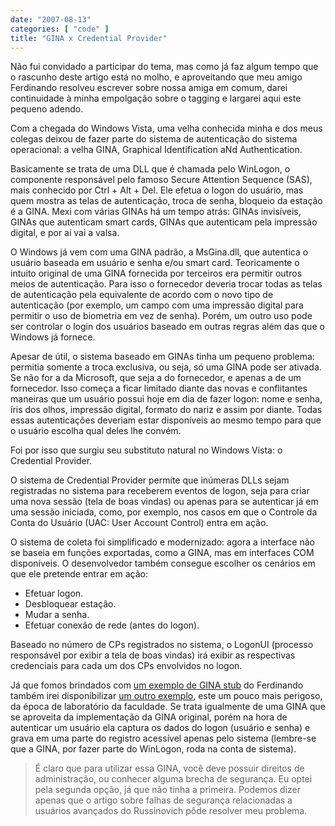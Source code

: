 ```yaml
---
date: "2007-08-13"
categories: [ "code" ]
title: "GINA x Credential Provider"
---
```

Não fui convidado a participar do tema, mas como já faz algum tempo que o rascunho deste artigo está no molho, e aproveitando que meu amigo Ferdinando resolveu escrever sobre nossa amiga em comum, darei continuidade à minha empolgação sobre o tagging e largarei aqui este pequeno adendo.

Com a chegada do Windows Vista, uma velha conhecida minha e dos meus colegas deixou de fazer parte do sistema de autenticação do sistema operacional: a velha GINA, Graphical Identification aNd Authentication.

Basicamente se trata de uma DLL que é chamada pelo WinLogon, o componente responsável pelo famoso Secure Attention Sequence (SAS), mais conhecido por Ctrl + Alt + Del. Ele efetua o logon do usuário, mas quem mostra as telas de autenticação, troca de senha, bloqueio da estação é a GINA. Mexi com várias GINAs há um tempo atrás: GINAs invisíveis, GINAs que autenticam smart cards, GINAs que autenticam pela impressão digital, e por aí vai a valsa.

O Windows já vem com uma GINA padrão, a MsGina.dll, que autentica o usuário baseada em usuário e senha e/ou smart card. Teoricamente o intuito original de uma GINA fornecida por terceiros era permitir outros meios de autenticação. Para isso o fornecedor deveria trocar todas as telas de autenticação pela equivalente de acordo com o novo tipo de autenticação (por exemplo, um campo com uma impressão digital para permitir o uso de biometria em vez de senha). Porém, um outro uso pode ser controlar o login dos usuários baseado em outras regras além das que o Windows já fornece.

Apesar de útil, o sistema baseado em GINAs tinha um pequeno problema: permitia somente a troca exclusiva, ou seja, só uma GINA pode ser ativada. Se não for a da Microsoft, que seja a do fornecedor, e apenas a de um fornecedor. Isso começa a ficar limitado diante das novas e conflitantes maneiras que um usuário possui hoje em dia de fazer logon: nome e senha, íris dos olhos, impressão digital, formato do nariz e assim por diante. Todas essas autenticações deveriam estar disponíveis ao mesmo tempo para que o usuário escolha qual deles lhe convém.

Foi por isso que surgiu seu substituto natural no Windows Vista: o Credential Provider.

O sistema de Credential Provider permite que inúmeras DLLs sejam registradas no sistema para receberem eventos de logon, seja para criar uma nova sessão (tela de boas vindas) ou apenas para se autenticar já em uma sessão iniciada, como, por exemplo, nos casos em que o Controle da Conta do Usuário (UAC: User Account Control) entra em ação.

O sistema de coleta foi simplificado e modernizado: agora a interface não se baseia em funções exportadas, como a GINA, mas em interfaces COM disponíveis. O desenvolvedor também consegue escolher os cenários em que ele pretende entrar em ação:

 - Efetuar logon.
 - Desbloquear estação.
 - Mudar a senha.
 - Efetuar conexão de rede (antes do logon).

Baseado no número de CPs registrados no sistema, o LogonUI (processo responsável por exibir a tela de boas vindas) irá exibir as respectivas credenciais para cada um dos CPs envolvidos no logon.

Já que fomos brindados com [um exemplo de GINA stub] do Ferdinando também irei disponibilizar [um outro exemplo], este um pouco mais perigoso, da época de laboratório da faculdade. Se trata igualmente de uma GINA que se aproveita da implementação da GINA original, porém na hora de autenticar um usuário ela captura os dados do logon (usuário e senha) e grava em uma parte do registro acessível apenas pelo sistema (lembre-se que a GINA, por fazer parte do WinLogon, roda na conta de sistema).

> É claro que para utilizar essa GINA, você deve possuir direitos de administração, ou conhecer alguma brecha de segurança. Eu optei pela segunda opção, já que não tinha a primeira. Podemos dizer apenas que o artigo sobre falhas de segurança relacionadas a usuários avançados do Russinovich pôde resolver meu problema.

[um exemplo de GINA stub]: http://driverentry.com.br/blog/?p=415
[um outro exemplo]: https://github.com/Caloni/Geenah
